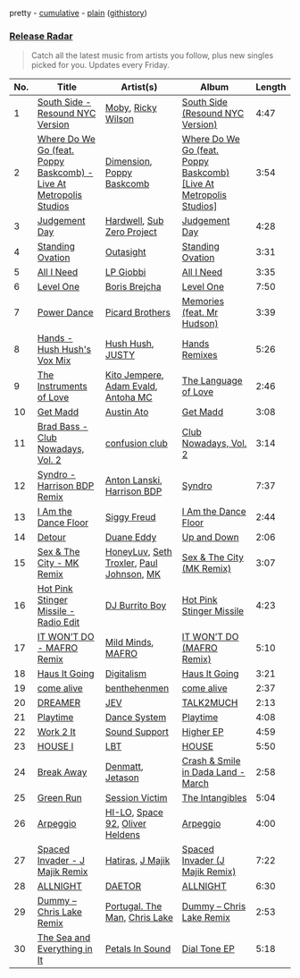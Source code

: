 pretty - [cumulative](/playlists/cumulative/Release%20Radar.md) - [plain](/playlists/plain/37i9dQZEVXbsudmxBFKW7G) ([githistory](https://github.githistory.xyz/vitokorn/spotify-playlist-archive/blob/master/playlists/plain/37i9dQZEVXbsudmxBFKW7G))

### [Release Radar](https://open.spotify.com/playlist/37i9dQZEVXbsudmxBFKW7G)

> Catch all the latest music from artists you follow, plus new singles picked for you. Updates every Friday.

| No. | Title | Artist(s) | Album | Length |
|---|---|---|---|---|
| 1 | [South Side - Resound NYC Version](https://open.spotify.com/track/5bANiJIruzVnOpflrMX7VF) | [Moby](https://open.spotify.com/artist/3OsRAKCvk37zwYcnzRf5XF), [Ricky Wilson](https://open.spotify.com/artist/0PQYjZliwdNGrB8a13GNVN) | [South Side (Resound NYC Version)](https://open.spotify.com/album/1pHed1fPsnnyQm79Alnby3) | 4:47 |
| 2 | [Where Do We Go (feat. Poppy Baskcomb) - Live At Metropolis Studios](https://open.spotify.com/track/3ylFTk41XOUHS0LTyZyeKg) | [Dimension](https://open.spotify.com/artist/1QMgre3BHX161ZHtWMUu6S), [Poppy Baskcomb](https://open.spotify.com/artist/4STmXOXUF3UieHU46NWLVt) | [Where Do We Go (feat. Poppy Baskcomb) [Live At Metropolis Studios]](https://open.spotify.com/album/15lxiGxg9CZBLhyRz66xw5) | 3:54 |
| 3 | [Judgement Day](https://open.spotify.com/track/2WtAN4pdVELZmswx5QGGyY) | [Hardwell](https://open.spotify.com/artist/6BrvowZBreEkXzJQMpL174), [Sub Zero Project](https://open.spotify.com/artist/4f0OXMMSxr0r8Ztx6CdpAl) | [Judgement Day](https://open.spotify.com/album/0by4En9FMFKLpeDiq6DhCF) | 4:28 |
| 4 | [Standing Ovation](https://open.spotify.com/track/3NGawQ0LWicFrVrm8j537t) | [Outasight](https://open.spotify.com/artist/1zuG3w1Zgeou53fb3Vu3bO) | [Standing Ovation](https://open.spotify.com/album/4kldzXVAIiChqAeTz8uqCG) | 3:31 |
| 5 | [All I Need](https://open.spotify.com/track/54DstnlyeCz0Zb2HDtBJaq) | [LP Giobbi](https://open.spotify.com/artist/3oKnyRhYWzNsTiss5n4Z1J) | [All I Need](https://open.spotify.com/album/1VsjBsi7QxD87w4dRoBc8h) | 3:35 |
| 6 | [Level One](https://open.spotify.com/track/3oCfybScespNWsvxK6l48B) | [Boris Brejcha](https://open.spotify.com/artist/6caPJFLv1wesmM7gwK1ACy) | [Level One](https://open.spotify.com/album/32nuiBkyfkO2lLAvLgajFz) | 7:50 |
| 7 | [Power Dance](https://open.spotify.com/track/32dEBCYMzC1UJKVlKeOvdf) | [Picard Brothers](https://open.spotify.com/artist/1bATQwgDSJlmYJ4obvTFmN) | [Memories (feat. Mr Hudson)](https://open.spotify.com/album/1UrhHkzYS2T4w0MJfuVjJC) | 3:39 |
| 8 | [Hands - Hush Hush's Vox Mix](https://open.spotify.com/track/4FfmYdRdYQFGFNAPW5FA3H) | [Hush Hush](https://open.spotify.com/artist/72lGnGZvP8ZUeOAnc8GoDU), [JUSTY](https://open.spotify.com/artist/36rf64vIbg8clZok0cr4aL) | [Hands Remixes](https://open.spotify.com/album/7zdkaEOFbSXzbqSZv8jwsk) | 5:26 |
| 9 | [The Instruments of Love](https://open.spotify.com/track/65qxv08icE05EvF0CPfY4f) | [Kito Jempere](https://open.spotify.com/artist/1rcYZdCzi3poheNNvupX7K), [Adam Evald](https://open.spotify.com/artist/2ogRKEmGYMzhPjBY3rfcA4), [Antoha MC](https://open.spotify.com/artist/6OqmKFaRcw0f23m5PQ9CrL) | [The Language of Love](https://open.spotify.com/album/3e6dDQL02lYHZZchVaMTPt) | 2:46 |
| 10 | [Get Madd](https://open.spotify.com/track/6zteIhsVMvsmXZfXhIsklx) | [Austin Ato](https://open.spotify.com/artist/6sCrZwNbMhp1iahiiFQY66) | [Get Madd](https://open.spotify.com/album/2ocpD2at1knrKyxgmTSRXV) | 3:08 |
| 11 | [Brad Bass - Club Nowadays, Vol. 2](https://open.spotify.com/track/1Le1wKwgbM1ObWclCfN0Dv) | [confusion club](https://open.spotify.com/artist/1WQVqSWUCMERx33RoJ8uLE) | [Club Nowadays, Vol. 2](https://open.spotify.com/album/3DFcPe2KFolFH0tiOzzgiN) | 3:14 |
| 12 | [Syndro - Harrison BDP Remix](https://open.spotify.com/track/5a5eadu8plSfil5gRL3Jb7) | [Anton Lanski](https://open.spotify.com/artist/7BybCCDlT3OeqwZMmy0Z9I), [Harrison BDP](https://open.spotify.com/artist/4i3y3MC57rWYNAdYlE6HM3) | [Syndro](https://open.spotify.com/album/23Oo3iwQxFfIVEBvFPMQXw) | 7:37 |
| 13 | [I Am the Dance Floor](https://open.spotify.com/track/6A7t20KizlGsGSujAuOhAM) | [Siggy Freud](https://open.spotify.com/artist/7pZjmToqPVazSjSXKDoXw2) | [I Am the Dance Floor](https://open.spotify.com/album/5zzhQg5tSjCukScJFUuV4d) | 2:44 |
| 14 | [Detour](https://open.spotify.com/track/6FieKEUG53JPikz8j7qfgk) | [Duane Eddy](https://open.spotify.com/artist/1I5Cu7bqjkRg85idwYsD91) | [Up and Down](https://open.spotify.com/album/0pagi1dudn756ksVdkgfLa) | 2:06 |
| 15 | [Sex & The City - MK Remix](https://open.spotify.com/track/3DtxjODCIa3IsMYlIpmbWt) | [HoneyLuv](https://open.spotify.com/artist/1sl3gVNz3Nxd4poA8f76sl), [Seth Troxler](https://open.spotify.com/artist/3JkLFcTej6tdwZoQT6Nx4B), [Paul Johnson](https://open.spotify.com/artist/4BqZuFqHJ8CLn3ig0f1m0G), [MK](https://open.spotify.com/artist/1yqxFtPHKcGcv6SXZNdyT9) | [Sex & The City (MK Remix)](https://open.spotify.com/album/0wN4OH4Vp79ziKQS8mRX5e) | 3:07 |
| 16 | [Hot Pink Stinger Missile - Radio Edit](https://open.spotify.com/track/3hcuQuJrGErTkL1wvzLqvF) | [DJ Burrito Boy](https://open.spotify.com/artist/2pFOjtj3qr6VMpwvFTTuFZ) | [Hot Pink Stinger Missile](https://open.spotify.com/album/7t4MX2sGlJB4RkOKkWKd5W) | 4:23 |
| 17 | [IT WON’T DO - MAFRO Remix](https://open.spotify.com/track/597VPWWuiNG3IrtcSmuf5a) | [Mild Minds](https://open.spotify.com/artist/3Ka3k9K2WStR52UJVtbJZW), [MAFRO](https://open.spotify.com/artist/2Y9v3pyVuYM0o8bSLAUUZm) | [IT WON’T DO (MAFRO Remix)](https://open.spotify.com/album/1FykaudvXZXg1Iaq8WvfSS) | 5:10 |
| 18 | [Haus It Going](https://open.spotify.com/track/3rB9sNH5ZKX6h3M9yrB0sx) | [Digitalism](https://open.spotify.com/artist/2fBURuq7FrlH6z5F92mpOl) | [Haus It Going](https://open.spotify.com/album/3j5NJ5ntHWfcSv785dd2nx) | 3:21 |
| 19 | [come alive](https://open.spotify.com/track/5DqRbQWseAI94LIRRBmT69) | [benthehenmen](https://open.spotify.com/artist/01rKBqxJoyVOCOvaQq2eF9) | [come alive](https://open.spotify.com/album/3tdbxB6wfYVLwAuVkRKPpO) | 2:37 |
| 20 | [DREAMER](https://open.spotify.com/track/44V3prBS5nmjRlQN0lcbeK) | [JEV](https://open.spotify.com/artist/6StZbL9v3UpuaMwIoq8fyW) | [TALK2MUCH](https://open.spotify.com/album/5iWyIv8QHoD5P2vIUOf1j3) | 2:13 |
| 21 | [Playtime](https://open.spotify.com/track/5FO3tcD7DZpEU0kd7YoawN) | [Dance System](https://open.spotify.com/artist/1ju2puXmReF61q0pjZX0oh) | [Playtime](https://open.spotify.com/album/59lDZsqCd4f4WkUE3laYY8) | 4:08 |
| 22 | [Work 2 It](https://open.spotify.com/track/3sZYaHHGhNB3Stpb5dpsgl) | [Sound Support](https://open.spotify.com/artist/4m837NfydgrNAAeZJHFpxn) | [Higher EP](https://open.spotify.com/album/0fRwUAaPhozWAMiP1wAiRR) | 4:59 |
| 23 | [HOUSE I](https://open.spotify.com/track/6h5E5G6AU9pSQE6RrMY1Qm) | [LBT](https://open.spotify.com/artist/3IqoDrIn1Aex1vZOhkMVdm) | [HOUSE](https://open.spotify.com/album/0bqe9Ts17eSLGl83V1fis6) | 5:50 |
| 24 | [Break Away](https://open.spotify.com/track/7GzNzbsrMC3O7jLh2rl1OR) | [Denmatt](https://open.spotify.com/artist/3cV7xalGnxwyfYaO5K4NQE), [Jetason](https://open.spotify.com/artist/26XBgogPEkkbkDLQLocwGe) | [Crash & Smile in Dada Land - March](https://open.spotify.com/album/5Z4rjjju4su6VRnACT09oA) | 2:58 |
| 25 | [Green Run](https://open.spotify.com/track/7DhxrgDLMpkZmKDSjBO5sE) | [Session Victim](https://open.spotify.com/artist/4Hl6TEQAFgH0XrZq4f8okX) | [The Intangibles](https://open.spotify.com/album/6dBEXG8Jn4TbR8VS8hna3N) | 5:04 |
| 26 | [Arpeggio](https://open.spotify.com/track/3yyUCi2aug4daXsYQa4x1L) | [HI-LO](https://open.spotify.com/artist/0ETJQforv5OXgDgidQv9qd), [Space 92](https://open.spotify.com/artist/6TVdVlY6irsNPkMHT2HkfD), [Oliver Heldens](https://open.spotify.com/artist/5nki7yRhxgM509M5ADlN1p) | [Arpeggio](https://open.spotify.com/album/3yc46nwWWvYQ6Gv24lN916) | 4:00 |
| 27 | [Spaced Invader - J Majik Remix](https://open.spotify.com/track/2wMe5FnmQFurFENZXosdzL) | [Hatiras](https://open.spotify.com/artist/7DQ8fX4Fbi43HaesfrVYpO), [J Majik](https://open.spotify.com/artist/59hUvYHHq6pDHDbfNafjVb) | [Spaced Invader (J Majik Remix)](https://open.spotify.com/album/7B0gqXe1Rjarcz5Au72lVE) | 7:22 |
| 28 | [ALLNIGHT](https://open.spotify.com/track/6s49sP5KdihEtOOJutUDno) | [DAETOR](https://open.spotify.com/artist/0PivHDlqdfJmNugJ2TLXlt) | [ALLNIGHT](https://open.spotify.com/album/7pfKnKIAGVirhmtt3i8zTC) | 6:30 |
| 29 | [Dummy – Chris Lake Remix](https://open.spotify.com/track/0SmyaVrzL7j3R9k3pkJgUh) | [Portugal. The Man](https://open.spotify.com/artist/4kI8Ie27vjvonwaB2ePh8T), [Chris Lake](https://open.spotify.com/artist/5Igpc9iLZ3YGtKeYfSrrOE) | [Dummy – Chris Lake Remix](https://open.spotify.com/album/6XqbzujsQpFewramig6kUM) | 2:53 |
| 30 | [The Sea and Everything in It](https://open.spotify.com/track/5kEAYgJceyjBxeDJEDPZzf) | [Petals In Sound](https://open.spotify.com/artist/6uGr8XwjTRojCmWuHhOgxa) | [Dial Tone EP](https://open.spotify.com/album/20HyLu3BcplrWb5DE0TLG0) | 5:18 |